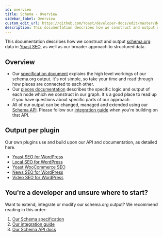 ```yaml
---
id: overview
title: Schema - Overview
sidebar_label: Overview
custom_edit_url: https://github.com/Yoast/developer-docs/edit/master/docs/features/schema/overview.md
description: This documentation describes how we construct and output schema.org data in the Yoast SEO plugin(s).
---
```

This documentation describes how we construct and output [schema.org](http://schema.org/) data in [Yoast SEO](https://yoast.com/wordpress/plugins/seo/), as well as our broader approach to structured data.

## Overview
* Our [specification document](specification.md) explains the high level workings of our schema.org output. It's not simple, so take your time and read through how pieces are connected to each other.
* Our [pieces documentation](pieces.md) describes the specific logic and output of each node which we construct in our graph. It's a good place to read up if you have questions about specific parts of our approach.
* All of our output can be changed, managed and extended using our [Schema API](api.md). Please follow our [integration guide](integration-guidelines.md) when you're building on that API.

## Output per plugin
Our own plugins use and build upon our API and documentation, as detailed here.
* [Yoast SEO for WordPress](plugins/yoast-seo.md)
* [Local SEO for WordPress](plugins/local-seo.md)
* [Yoast WooCommerce SEO](plugins/woocommerce-seo.md)
* [News SEO for WordPress](plugins/news-seo.md)
* [Video SEO for WordPress](plugins/video-seo.md)

## You're a developer and unsure where to start?
Want to extend, integrate or modify our schema.org output? We recommend reading in this order:
1. [Our Schema specification](specification.md)
2. [Our integration guide](integration-guidelines.md)
3. [Our Schema API docs](api.md)
